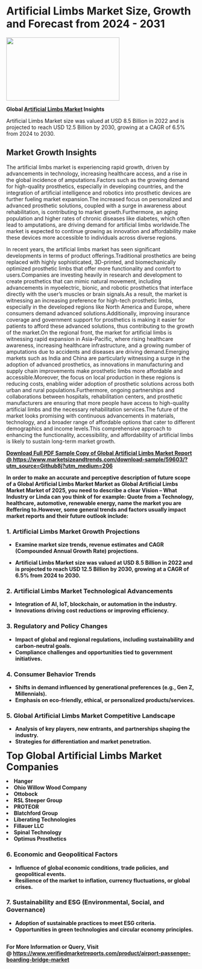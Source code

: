 <H1>Artificial Limbs Market Size, Growth and Forecast from 2024 - 2031</H1><img class="aligncenter size-medium wp-image-584254" src="https://thirdeyenews.in/wp-content/uploads/2024/09/Global-Market-Research-300x168.jpeg" alt="" width="300" height="168" /><p><strong>Global&nbsp;<a href="https://www.marketsizeandtrends.com/download-sample/59603/?utm_source=Github8j?utm_medium=206">Artificial Limbs Market</a> Insights</strong></p><p>Artificial Limbs Market size was valued at USD 8.5 Billion in 2022 and is projected to reach USD 12.5 Billion by 2030, growing at a CAGR of 6.5% from 2024 to 2030.</p><p><h2>Market Growth Insights</h2> <p>The artificial limbs market is experiencing rapid growth, driven by advancements in technology, increasing healthcare access, and a rise in the global incidence of amputations.Factors such as the growing demand for high-quality prosthetics, especially in developing countries, and the integration of artificial intelligence and robotics into prosthetic devices are further fueling market expansion.The increased focus on personalized and advanced prosthetic solutions, coupled with a surge in awareness about rehabilitation, is contributing to market growth.Furthermore, an aging population and higher rates of chronic diseases like diabetes, which often lead to amputations, are driving demand for artificial limbs worldwide.The market is expected to continue growing as innovation and affordability make these devices more accessible to individuals across diverse regions.</p> <p><strong><a href="sample_download_link"></a></strong></p> <p>In recent years, the artificial limbs market has seen significant developments in terms of product offerings.Traditional prosthetics are being replaced with highly sophisticated, 3D-printed, and biomechanically optimized prosthetic limbs that offer more functionality and comfort to users.Companies are investing heavily in research and development to create prosthetics that can mimic natural movement, including advancements in myoelectric, bionic, and robotic prosthetics that interface directly with the user’s muscles or brain signals.As a result, the market is witnessing an increasing preference for high-tech prosthetic limbs, especially in the developed regions like North America and Europe, where consumers demand advanced solutions.Additionally, improving insurance coverage and government support for prosthetics is making it easier for patients to afford these advanced solutions, thus contributing to the growth of the market.On the regional front, the market for artificial limbs is witnessing rapid expansion in Asia-Pacific, where rising healthcare awareness, increasing healthcare infrastructure, and a growing number of amputations due to accidents and diseases are driving demand.Emerging markets such as India and China are particularly witnessing a surge in the adoption of advanced prosthetics, as innovations in manufacturing and supply chain improvements make prosthetic limbs more affordable and accessible.Moreover, the focus on local production in these regions is reducing costs, enabling wider adoption of prosthetic solutions across both urban and rural populations.Furthermore, ongoing partnerships and collaborations between hospitals, rehabilitation centers, and prosthetic manufacturers are ensuring that more people have access to high-quality artificial limbs and the necessary rehabilitation services.The future of the market looks promising with continuous advancements in materials, technology, and a broader range of affordable options that cater to different demographics and income levels.This comprehensive approach to enhancing the functionality, accessibility, and affordability of artificial limbs is likely to sustain long-term market growth.</p> <p><strong><a href="get_more_info_link"></p><p><span class=""><strong>Download Full PDF Sample Copy of Global Artificial Limbs Market Report</strong> @ <a href="https://www.marketsizeandtrends.com/download-sample/59603/?utm_source=Github8j?utm_medium=206" target="_blank">https://www.marketsizeandtrends.com/download-sample/59603/?utm_source=Github8j?utm_medium=206</a></span></p><p>In order to make an accurate and perceptive description of future scope of a Global&nbsp;Artificial Limbs Market Market as Global&nbsp;Artificial Limbs Market Market of 2025, you need to describe a clear Vision &ndash; What Industry or Linda can you think of for example: Quote from a Technology, healthcare, automotive, renewable energy, name the market you are Reffering to.However, some general trends and factors usually impact market reports and their future outlook include:</p><h3>1.&nbsp;<strong>Artificial Limbs Market Growth Projections</strong></h3><ul><li>Examine market size trends, revenue estimates and CAGR (Compounded Annual Growth Rate) projections.</li><li><p>Artificial Limbs Market size was valued at USD 8.5 Billion in 2022 and is projected to reach USD 12.5 Billion by 2030, growing at a CAGR of 6.5% from 2024 to 2030.</p></li></ul><h3>2.&nbsp;<strong>Artificial Limbs Market Technological Advancements</strong></h3><ul><li>Integration of AI, IoT, blockchain, or automation in the industry.</li><li>Innovations driving cost reductions or improving efficiency.</li></ul><h3>3.&nbsp;<strong>Regulatory and Policy Changes</strong></h3><ul><li>Impact of global and regional regulations, including sustainability and carbon-neutral goals.</li><li>Compliance challenges and opportunities tied to government initiatives.</li></ul><h3>4.&nbsp;<strong>Consumer Behavior Trends</strong></h3><ul><li>Shifts in demand influenced by generational preferences (e.g., Gen Z, Millennials).</li><li>Emphasis on eco-friendly, ethical, or personalized products/services.</li></ul><h3>5.&nbsp;<strong>Global Artificial Limbs Market Competitive Landscape</strong></h3><ul><li>Analysis of key players, new entrants, and partnerships shaping the industry.</li><li>Strategies for differentiation and market penetration.</li></ul><p data-pm-slice="1 1 []"><span style="color: inherit; font-family: inherit; font-size: 25px;">Top Global Artificial Limbs Market Companies</span></p><div class="" data-test-id=""><p><li>Hanger</li><li> Ohio Willow Wood Company</li><li> Ottobock</li><li> RSL Steeper Group</li><li> PROTEOR</li><li> Blatchford Group</li><li> Liberating Technologies</li><li> Fillauer LLC</li><li> Spinal Technology</li><li> Optimus Prosthetics</li></p></div><h3>6.&nbsp;<strong>Economic and Geopolitical Factors</strong></h3><ul><li>Influence of global economic conditions, trade policies, and geopolitical events.</li><li>Resilience of the market to inflation, currency fluctuations, or global crises.</li></ul><h3>7.&nbsp;<strong>Sustainability and ESG (Environmental, Social, and Governance)</strong></h3><ul><li>Adoption of sustainable practices to meet ESG criteria.</li><li>Opportunities in green technologies and circular economy principles.</li></ul><h2><strong style="font-size: 14px;">For More Information or Query, Visit @&nbsp;</strong><a style="background-color: #ffffff; font-size: 14px;" href="https://www.marketsizeandtrends.com/report/artificial-limbs-market/" target="_blank">https://www.verifiedmarketreports.com/product/airport-passenger-boarding-bridge-market</a></h2>